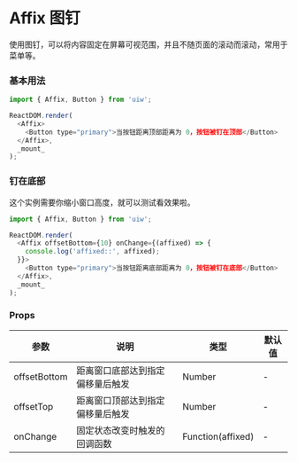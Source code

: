 Affix 图钉
===

使用图钉，可以将内容固定在屏幕可视范围，并且不随页面的滚动而滚动，常用于菜单等。

### 基本用法

<!--DemoStart,bgWhite,codePen--> 
```js
import { Affix, Button } from 'uiw';

ReactDOM.render(
  <Affix>
    <Button type="primary">当按钮距离顶部距离为 0，按钮被钉在顶部</Button>
  </Affix>,
  _mount_
);
```
<!--End-->


### 钉在底部

这个实例需要你缩小窗口高度，就可以测试看效果啦。

<!--DemoStart,bgWhite,codePen--> 
```js
import { Affix, Button } from 'uiw';

ReactDOM.render(
  <Affix offsetBottom={10} onChange={(affixed) => {
    console.log('affixed::', affixed);
  }}>
    <Button type="primary">当按钮距离底部距离为 0，按钮被钉在底部</Button>
  </Affix>,
  _mount_
);
```
<!--End-->

### Props

| 参数 | 说明 | 类型 | 默认值 |
|--------- |-------- |--------- |-------- |
| offsetBottom | 	距离窗口底部达到指定偏移量后触发 | Number| - |
| offsetTop | 	距离窗口顶部达到指定偏移量后触发 | Number| - |
| onChange | 		固定状态改变时触发的回调函数 | Function(affixed) | - |